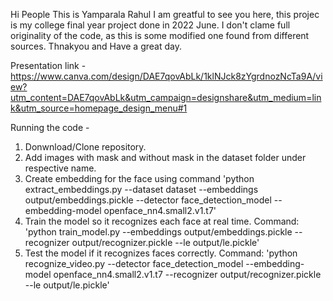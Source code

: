 Hi People This is Yamparala Rahul
I am greatful to see you here, this projec is my college final year project done in 2022 June. 
I don't clame full originality of the code, as this is some modified one found from different sources. 
Thnakyou and Have a great day.

Presentation link - https://www.canva.com/design/DAE7qovAbLk/1klNJck8zYgrdnozNcTa9A/view?utm_content=DAE7qovAbLk&utm_campaign=designshare&utm_medium=link&utm_source=homepage_design_menu#1

Running the code - 
1. Donwnload/Clone repository.
2. Add images with mask and without mask in the dataset folder under respective name.
3. Create embedding for the face using command
'python extract_embeddings.py --dataset dataset  --embeddings output/embeddings.pickle  --detector face_detection_model  --embedding-model openface_nn4.small2.v1.t7'
4. Train the model so it recognizes each face at real time. Command:
'python train_model.py --embeddings output/embeddings.pickle --recognizer output/recognizer.pickle --le output/le.pickle'
5. Test the model if it recognizes faces correctly. Command:
'python recognize_video.py --detector face_detection_model --embedding-model openface_nn4.small2.v1.t7 --recognizer output/recognizer.pickle --le output/le.pickle'
